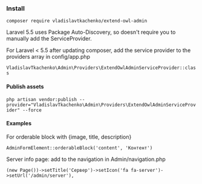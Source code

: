 ### Install

`composer require vladislavtkachenko/extend-owl-admin`

Laravel 5.5 uses Package Auto-Discovery, so doesn't require you to manually add the ServiceProvider.

For Laravel < 5.5 after updating composer, add the service provider to the providers array in config/app.php

`VladislavTkachenko\Admin\Providers\ExtendOwlAdminServiceProvider::class`



#### Publish assets

`php artisan vendor:publish --provider="VladislavTkachenko\Admin\Providers\ExtendOwlAdminServiceProvider" --force`

#### Examples

For orderable block with {image, title, description} 

`AdminFormElement::orderableBlock('content', 'Контент')`


Server info page: add to the navigation in Admin/navigation.php

`(new Page())->setTitle('Сервер')->setIcon('fa fa-server')->setUrl('/admin/server'),`